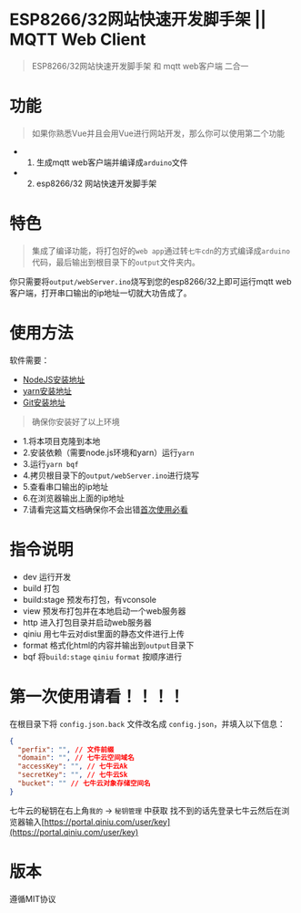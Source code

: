 # ESP8266/32网站快速开发脚手架 ||  MQTT Web Client

> ESP8266/32网站快速开发脚手架 和 mqtt web客户端 二合一

# 功能

> 如果你熟悉Vue并且会用Vue进行网站开发，那么你可以使用第二个功能

- 1. 生成mqtt web客户端并编译成`arduino`文件
- 2. esp8266/32 网站快速开发脚手架

# 特色

> 集成了编译功能，将打包好的`web app`通过转`七牛cdn`的方式编译成`arduino`代码，最后输出到根目录下的`output`文件夹内。

你只需要将`output/webServer.ino`烧写到您的esp8266/32上即可运行mqtt web客户端，打开串口输出的ip地址一切就大功告成了。

# 使用方法

软件需要：

- [NodeJS安装地址](https://nodejs.org/zh-cn/)
- [yarn安装地址](https://yarn.bootcss.com/)
- [Git安装地址](https://git-scm.com/)

> 确保你安装好了以上环境

- 1.将本项目克隆到本地
- 2.安装依赖（需要node.js环境和yarn）运行`yarn`
- 3.运行`yarn bqf`
- 4.拷贝根目录下的`output/webServer.ino`进行烧写
- 5.查看串口输出的ip地址
- 6.在浏览器输出上面的ip地址
- 7.请看完这篇文档确保你不会出错[首次使用必看](#第一次使用请看！！！！)

# 指令说明
- dev 运行开发
- build 打包
- build:stage 预发布打包，有vconsole
- view 预发布打包并在本地启动一个web服务器
- http 进入打包目录并启动web服务器
- qiniu 用七牛云对dist里面的静态文件进行上传
- format 格式化html的内容并输出到`output`目录下
- bqf 将`build:stage` `qiniu` `format` 按顺序进行

# 第一次使用请看！！！！

在根目录下将 `config.json.back` 文件改名成 `config.json`，并填入以下信息：

```json
{
  "perfix": "", // 文件前缀
  "domain": "", // 七牛云空间域名
  "accessKey": "", // 七牛云Ak
  "secretKey": "", // 七牛云Sk
  "bucket": "" // 七牛云对象存储空间名
}
```

七牛云的秘钥在右上角`我的` -> `秘钥管理` 中获取
找不到的话先登录七牛云然后在浏览器输入[https://portal.qiniu.com/user/key](https://portal.qiniu.com/user/key)

# 版本

遵循MIT协议